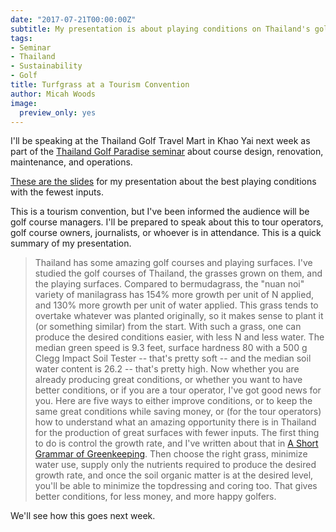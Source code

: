 ```yaml
---
date: "2017-07-21T00:00:00Z"
subtitle: My presentation is about playing conditions on Thailand's golf courses
tags:
- Seminar
- Thailand
- Sustainability
- Golf
title: Turfgrass at a Tourism Convention
author: Micah Woods
image:
  preview_only: yes
---
```


I'll be speaking at the Thailand Golf Travel Mart in Khao Yai next week as part of the [Thailand Golf Paradise seminar](http://www.asianturfseminar.com/2017/07/thailand-golf-paradise-seminar.html) about course design, renovation, maintenance, and operations.

[These are the slides](https://speakerdeck.com/micahwoods/the-best-playing-conditions-with-the-fewest-inputs) for my presentation about the best playing conditions with the fewest inputs.

<script async class="speakerdeck-embed" data-id="a13c602b837148458f7bad95d03d462f" data-ratio="1.33333333333333" src="//speakerdeck.com/assets/embed.js"></script>

This is a tourism convention, but I've been informed the audience will be golf course managers. I'll be prepared to speak about this to tour operators, golf course owners, journalists, or whoever is in attendance. This is a quick summary of my presentation.

> Thailand has some amazing golf courses and playing surfaces. I've studied the golf courses of Thailand, the grasses grown on them, and the playing surfaces. Compared to bermudagrass, the "nuan noi" variety of manilagrass has 154% more growth per unit of N applied, and 130% more growth per unit of water applied. This grass tends to overtake whatever was planted originally, so it makes sense to plant it (or something similar) from the start. With such a grass, one can produce the desired conditions easier, with less N and less water. The median green speed is 9.3 feet, surface hardness 80 with a 500 g Clegg Impact Soil Tester -- that's pretty soft -- and the median soil water content is 26.2 -- that's pretty high. Now whether you are already producing great conditions, or whether you want to have better conditions, or if you are a tour operator, I've got good news for you. Here are five ways to either improve conditions, or to keep the same great conditions while saving money, or (for the tour operators) how to understand what an amazing opportunity there is in Thailand for the production of great surfaces with fewer inputs. The first thing to do is control the growth rate, and I've written about that in [A Short Grammar of Greenkeeping](https://leanpub.com/short_grammar_of_greenkeeping). Then choose the right grass, minimize water use, supply only the nutrients required to produce the desired growth rate, and once the soil organic matter is at the desired level, you'll be able to minimize the topdressing and coring too. That gives better conditions, for less money, and more happy golfers.

We'll see how this goes next week.


